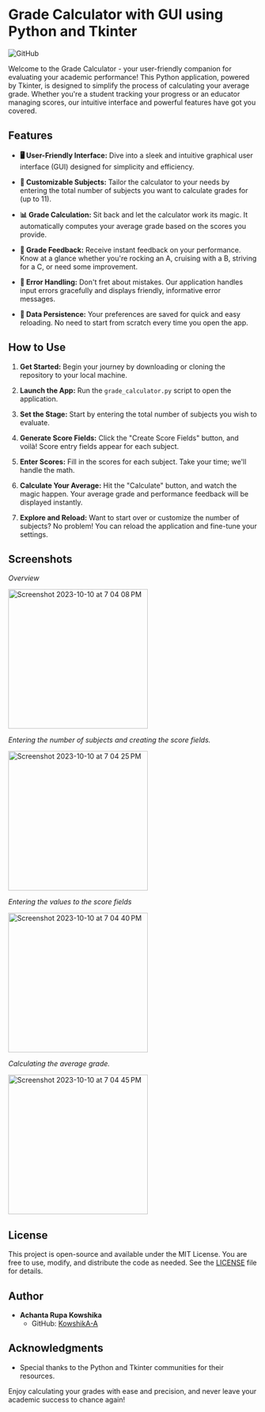# Grade Calculator with GUI using Python and Tkinter

![GitHub](https://img.shields.io/github/license/KowshikA-A/Grade_Calculator)

Welcome to the Grade Calculator - your user-friendly companion for evaluating your academic performance! This Python application, powered by Tkinter, is designed to simplify the process of calculating your average grade. Whether you're a student tracking your progress or an educator managing scores, our intuitive interface and powerful features have got you covered.

## Features

- **🖥️ User-Friendly Interface:** Dive into a sleek and intuitive graphical user interface (GUI) designed for simplicity and efficiency.

- **🧮 Customizable Subjects:** Tailor the calculator to your needs by entering the total number of subjects you want to calculate grades for (up to 11).

- **📊 Grade Calculation:** Sit back and let the calculator work its magic. It automatically computes your average grade based on the scores you provide.

- **📣 Grade Feedback:** Receive instant feedback on your performance. Know at a glance whether you're rocking an A, cruising with a B, striving for a C, or need some improvement.

- **🚀 Error Handling:** Don't fret about mistakes. Our application handles input errors gracefully and displays friendly, informative error messages.

- **📂 Data Persistence:** Your preferences are saved for quick and easy reloading. No need to start from scratch every time you open the app.

## How to Use

1. **Get Started:** Begin your journey by downloading or cloning the repository to your local machine.

2. **Launch the App:** Run the `grade_calculator.py` script to open the application.

3. **Set the Stage:** Start by entering the total number of subjects you wish to evaluate.

4. **Generate Score Fields:** Click the "Create Score Fields" button, and voilà! Score entry fields appear for each subject.

5. **Enter Scores:** Fill in the scores for each subject. Take your time; we'll handle the math.

6. **Calculate Your Average:** Hit the "Calculate" button, and watch the magic happen. Your average grade and performance feedback will be displayed instantly.

7. **Explore and Reload:** Want to start over or customize the number of subjects? No problem! You can reload the application and fine-tune your settings.

## Screenshots

*Overview*

<img width="282" alt="Screenshot 2023-10-10 at 7 04 08 PM" src="https://github.com/KowshikA-A/Grade_Calculator/assets/92981602/b65ac3f3-93c3-44c3-a1c6-99e9e4f47027">

*Entering the number of subjects and creating the score fields.*

<img width="282" alt="Screenshot 2023-10-10 at 7 04 25 PM" src="https://github.com/KowshikA-A/Grade_Calculator/assets/92981602/38a20163-d645-4f17-be57-1608828a2404">

*Entering the values to the score fields*

<img width="282" alt="Screenshot 2023-10-10 at 7 04 40 PM" src="https://github.com/KowshikA-A/Grade_Calculator/assets/92981602/368c5835-e425-4dfa-9dd3-4e0d23ce3eda">


*Calculating the average grade.*

<img width="282" alt="Screenshot 2023-10-10 at 7 04 45 PM" src="https://github.com/KowshikA-A/Grade_Calculator/assets/92981602/9211b414-7d51-41e6-9842-8c35788c88d9">


## License

This project is open-source and available under the MIT License. You are free to use, modify, and distribute the code as needed. See the [LICENSE](LICENSE) file for details.

## Author

- **Achanta Rupa Kowshika**
  - GitHub: [KowshikA-A](https://github.com/KowshikA-A)

## Acknowledgments

- Special thanks to the Python and Tkinter communities for their resources.

Enjoy calculating your grades with ease and precision, and never leave your academic success to chance again!
